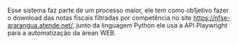 Esse sistema faz parte de um processo maior, ele tem como ob1jetivo fazer o download das notas fiscais filtradas por competência no site https://nfse-ararangua.atende.net/, junto da linguagem Python ele usa a API Playwright para a automatização da árean WEB.

